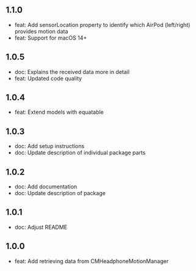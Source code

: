 ## 1.1.0

- feat: Add sensorLocation property to identify which AirPod (left/right) provides motion data
- feat: Support for macOS 14+

## 1.0.5

- doc: Explains the received data more in detail
- feat: Updated code quality

## 1.0.4

- feat: Extend models with equatable

## 1.0.3

- doc: Add setup instructions
- doc: Update description of individual package parts

## 1.0.2

- doc: Add documentation
- doc: Update description of package

## 1.0.1

- doc: Adjust README

## 1.0.0

- feat: Add retrieving data from CMHeadphoneMotionManager
